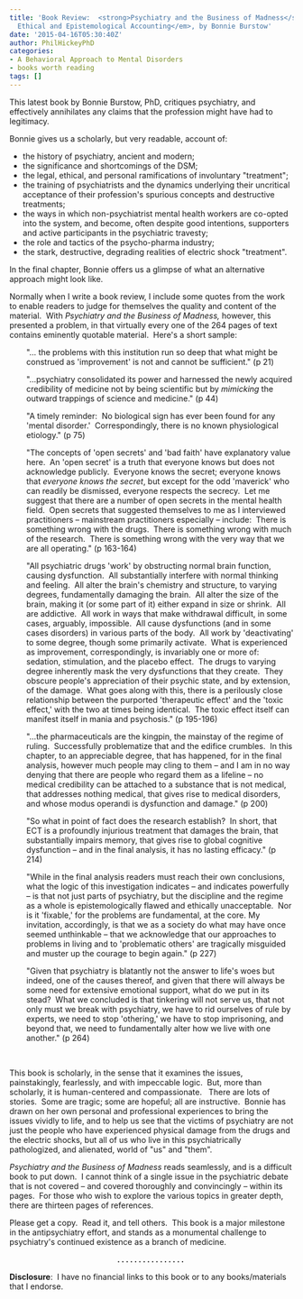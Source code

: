 ```yaml
---
title: 'Book Review:  <strong>Psychiatry and the Business of Madness</strong> <em>An
  Ethical and Epistemological Accounting</em>, by Bonnie Burstow'
date: '2015-04-16T05:30:40Z'
author: PhilHickeyPhD
categories:
- A Behavioral Approach to Mental Disorders
- books worth reading
tags: []
---
```


This latest book by Bonnie Burstow, PhD, critiques psychiatry, and effectively annihilates any claims that the profession might have had to legitimacy.

Bonnie gives us a scholarly, but very readable, account of:
<ul>
	<li>the history of psychiatry, ancient and modern;</li>
	<li>the significance and shortcomings of the DSM;</li>
	<li>the legal, ethical, and personal ramifications of involuntary "treatment";</li>
	<li>the training of psychiatrists and the dynamics underlying their uncritical acceptance of their profession's spurious concepts and destructive treatments;</li>
	<li>the ways in which non-psychiatrist mental health workers are co-opted into the system, and become, often despite good intentions, supporters and active participants in the psychiatric travesty;</li>
	<li>the role and tactics of the psycho-pharma industry;</li>
	<li>the stark, destructive, degrading realities of electric shock "treatment".</li>
</ul>
In the final chapter, Bonnie offers us a glimpse of what an alternative approach might look like.

Normally when I write a book review, I include some quotes from the work to enable readers to judge for themselves the quality and content of the material.  With <em>Psychiatry and the Business of Madness,</em> however, this presented a problem, in that virtually every one of the 264 pages of text contains eminently quotable material.  Here's a short sample:
<p style="padding-left: 30px;">"… the problems with this institution run so deep that what might be construed as 'improvement' is not and cannot be sufficient." (p 21)</p>
<p style="padding-left: 30px;">"…psychiatry consolidated its power and harnessed the newly acquired credibility of medicine not by being scientific but by <em>mimicking</em> the outward trappings of science and medicine." (p 44)</p>
<p style="padding-left: 30px;">"A timely reminder:  No biological sign has ever been found for any 'mental disorder.'  Correspondingly, there is no known physiological etiology." (p 75)</p>
<p style="padding-left: 30px;">"The concepts of 'open secrets' and 'bad faith' have explanatory value here.  An 'open secret' is a truth that everyone knows but does not acknowledge publicly.  Everyone knows the secret; everyone knows that <em>everyone knows the secret</em>, but except for the odd 'maverick' who can readily be dismissed, everyone respects the secrecy.  Let me suggest that there are a number of open secrets in the mental health field.  Open secrets that suggested themselves to me as I interviewed practitioners – mainstream practitioners especially – include:  There is something wrong with the drugs.  There is something wrong with much of the research.  There is something wrong with the very way that we are all operating." (p 163-164)</p>
<p style="padding-left: 30px;">"All psychiatric drugs 'work' by obstructing normal brain function, causing dysfunction.  All substantially interfere with normal thinking and feeling.  All alter the brain's chemistry and structure, to varying degrees, fundamentally damaging the brain.  All alter the size of the brain, making it (or some part of it) either expand in size or shrink.  All are addictive.  All work in ways that make withdrawal difficult, in some cases, arguably, impossible.  All cause dysfunctions (and in some cases disorders) in various parts of the body.  All work by 'deactivating' to some degree, though some primarily activate.  What is experienced as improvement, correspondingly, is invariably one or more of:  sedation, stimulation, and the placebo effect.  The drugs to varying degree inherently mask the very dysfunctions that they create.  They obscure people's appreciation of their psychic state, and by extension, of the damage.  What goes along with this, there is a perilously close relationship between the purported 'therapeutic effect' and the 'toxic effect,' with the two at times being identical.  The toxic effect itself can manifest itself in mania and psychosis." (p 195-196)</p>
<p style="padding-left: 30px;">"…the pharmaceuticals are the kingpin, the mainstay of the regime of ruling.  Successfully problematize that and the edifice crumbles.  In this chapter, to an appreciable degree, that has happened, for in the final analysis, however much people may cling to them – and I am in no way denying that there are people who regard them as a lifeline – no medical credibility can be attached to a substance that is not medical, that addresses nothing medical, that gives rise to medical disorders, and whose modus operandi is dysfunction and damage." (p 200)</p>
<p style="padding-left: 30px;">"So what in point of fact does the research establish?  In short, that ECT is a profoundly injurious treatment that damages the brain, that substantially impairs memory, that gives rise to global cognitive dysfunction – and in the final analysis, it has no lasting efficacy." (p 214)</p>
<p style="padding-left: 30px;">"While in the final analysis readers must reach their own conclusions, what the logic of this investigation indicates – and indicates powerfully – is that not just parts of psychiatry, but the discipline and the regime as a whole is epistemologically flawed and ethically unacceptable.  Nor is it 'fixable,' for the problems are fundamental, at the core. My invitation, accordingly, is that we as a society do what may have once seemed unthinkable – that we acknowledge that our approaches to problems in living and to 'problematic others' are tragically misguided and muster up the courage to begin again." (p 227)</p>
<p style="padding-left: 30px;">"Given that psychiatry is blatantly not the answer to life's woes but indeed, one of the causes thereof, and given that there will always be some need for extensive emotional support, what do we put in its stead?  What we concluded is that tinkering will not serve us, that not only must we break with psychiatry, we have to rid ourselves of rule by experts, we need to stop 'othering,' we have to stop imprisoning, and beyond that, we need to fundamentally alter how we live with one another." (p 264)</p>
&nbsp;

This book is scholarly, in the sense that it examines the issues, painstakingly, fearlessly, and with impeccable logic.  But, more than scholarly, it is human-centered and compassionate.   There are lots of stories.  Some are tragic; some are hopeful; all are instructive.  Bonnie has drawn on her own personal and professional experiences to bring the issues vividly to life, and to help us see that the victims of psychiatry are not just the people who have experienced physical damage from the drugs and the electric shocks, but all of us who live in this psychiatrically pathologized, and alienated, world of "us" and "them".

<em>Psychiatry and the Business of Madness</em> reads seamlessly, and is a difficult book to put down.  I cannot think of a single issue in the psychiatric debate that is not covered – and covered thoroughly and convincingly – within its pages.  For those who wish to explore the various topics in greater depth, there are thirteen pages of references.

Please get a copy.  Read it, and tell others.  This book is a major milestone in the antipsychiatry effort, and stands as a monumental challenge to psychiatry's continued existence as a branch of medicine.
<p style="text-align: center;"><strong>. . . . . . . . . . . . . . . .</strong><strong> </strong></p>
<strong>Disclosure</strong>:  I have no financial links to this book or to any books/materials that I endorse.

&nbsp;

&nbsp;

&nbsp;

&nbsp;